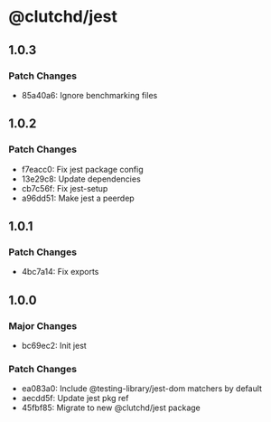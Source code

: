 # @clutchd/jest

## 1.0.3

### Patch Changes

- 85a40a6: Ignore benchmarking files

## 1.0.2

### Patch Changes

- f7eacc0: Fix jest package config
- 13e29c8: Update dependencies
- cb7c56f: Fix jest-setup
- a96dd51: Make jest a peerdep

## 1.0.1

### Patch Changes

- 4bc7a14: Fix exports

## 1.0.0

### Major Changes

- bc69ec2: Init jest

### Patch Changes

- ea083a0: Include @testing-library/jest-dom matchers by default
- aecdd5f: Update jest pkg ref
- 45fbf85: Migrate to new @clutchd/jest package
